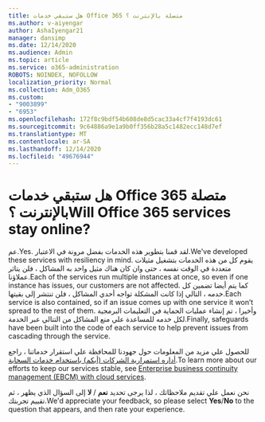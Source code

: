 ```yaml
---
title: هل ستبقي خدمات Office 365 متصلة بالإنترنت ؟
ms.author: v-aiyengar
author: AshaIyengar21
manager: dansimp
ms.date: 12/14/2020
ms.audience: Admin
ms.topic: article
ms.service: o365-administration
ROBOTS: NOINDEX, NOFOLLOW
localization_priority: Normal
ms.collection: Adm_O365
ms.custom:
- "9003899"
- "6953"
ms.openlocfilehash: 172f8c9bdf54b608de8d5cac33a4cf7f4193dc61
ms.sourcegitcommit: 9c64886a9e1a9b0ff356b28a5c1482ecc148d7ef
ms.translationtype: MT
ms.contentlocale: ar-SA
ms.lasthandoff: 12/14/2020
ms.locfileid: "49676944"
---
```

# <a name="will-office-365-services-stay-online"></a><span data-ttu-id="5b436-102">هل ستبقي خدمات Office 365 متصلة بالإنترنت ؟</span><span class="sxs-lookup"><span data-stu-id="5b436-102">Will Office 365 services stay online?</span></span>

<span data-ttu-id="5b436-103">عم.</span><span class="sxs-lookup"><span data-stu-id="5b436-103">Yes.</span></span> <span data-ttu-id="5b436-104">لقد قمنا بتطوير هذه الخدمات بفضل مرونة في الاعتبار.</span><span class="sxs-lookup"><span data-stu-id="5b436-104">We've developed these services with resiliency in mind.</span></span> <span data-ttu-id="5b436-105">يقوم كل من هذه الخدمات بتشغيل مثيلات متعددة في الوقت نفسه ، حتى وان كان هناك مثيل واحد به المشاكل ، فلن يتاثر عملاؤنا.</span><span class="sxs-lookup"><span data-stu-id="5b436-105">Each of the services run multiple instances at once, so even if one instance has issues, our customers are not affected.</span></span> <span data-ttu-id="5b436-106">كما يتم أيضا تضمين كل خدمه ، التالي إذا كانت المشكلة تواجه أحدي المشاكل ، فلن تنتشر إلى بقيتها.</span><span class="sxs-lookup"><span data-stu-id="5b436-106">Each service is also contained, so if an issue comes up with one service it won’t spread to the rest of them.</span></span> <span data-ttu-id="5b436-107">وأخيرا ، تم إنشاء عمليات الحماية في التعليمات البرمجية لكل خدمه للمساعدة علي منع المشاكل من التتالي عبر الخدمة.</span><span class="sxs-lookup"><span data-stu-id="5b436-107">Finally, safeguards have been built into the code of each service to help prevent issues from cascading through the service.</span></span>

<span data-ttu-id="5b436-108">للحصول علي مزيد من المعلومات حول جهودنا للمحافظة علي استقرار خدماتنا ، راجع [أداره استمرارية الشركات (أبكم) باستخدام خدمات السحابة](https://go.microsoft.com/fwlink/?linkid=2124377).</span><span class="sxs-lookup"><span data-stu-id="5b436-108">To learn more about our efforts to keep our services stable, see [Enterprise business continuity management (EBCM) with cloud services](https://go.microsoft.com/fwlink/?linkid=2124377).</span></span>

<span data-ttu-id="5b436-109">نحن نعمل علي تقديم ملاحظاتك ، لذا يرجى تحديد **نعم** / **لا** إلى السؤال الذي يظهر ، ثم تقييم تجربتك.</span><span class="sxs-lookup"><span data-stu-id="5b436-109">We'd appreciate your feedback, so please select **Yes**/**No** to the question that appears, and then rate your experience.</span></span>